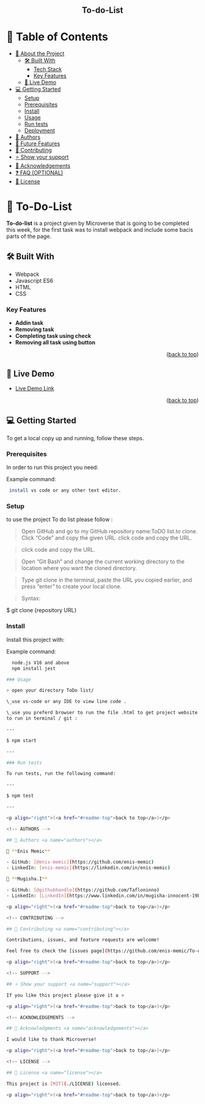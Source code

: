 <a name="readme-top"></a>

<div align="center">
  
  <br/>

  <h2><b>To-do-List</b></h2>

</div>

# 📗 Table of Contents

- [📖 About the Project](#about-project)
  - [🛠 Built With](#built-with)
    - [Tech Stack](#tech-stack)
    - [Key Features](#key-features)
  - [🚀 Live Demo](#live-demo)
- [💻 Getting Started](#getting-started)
  - [Setup](#setup)
  - [Prerequisites](#prerequisites)
  - [Install](#install)
  - [Usage](#usage)
  - [Run tests](#run-tests)
  - [Deployment](#triangular_flag_on_post-deployment)
- [👥 Authors](#authors)
- [🔭 Future Features](#future-features)
- [🤝 Contributing](#contributing)
- [⭐️ Show your support](#support)
- [🙏 Acknowledgements](#acknowledgements)
- [❓ FAQ (OPTIONAL)](#faq)
- [📝 License](#license)

<!-- PROJECT DESCRIPTION -->

# 📖 To-Do-List <a name="about-project"></a>

**To-do-list** is a project given by Microverse that is going to be completed this week, for the first task was to install webpack and include some bacis parts of the page.

## 🛠 Built With <a name="built-with"></a>

- Webpack
- Javascript ES6
- HTML
- CSS

<!-- Features -->

### Key Features <a name="key-features"></a>

- **Addin task**
- **Removing task**
- **Completing task using check**
- **Removing all task using button**

<p align="right">(<a href="#readme-top">back to top</a>)</p>

<!-- LIVE DEMO -->

## 🚀 Live Demo <a name="live-demo"></a>

- [Live Demo Link](https://enis-memic.github.io/To-do-list/dist/)

<p align="right">(<a href="#readme-top">back to top</a>)</p>

<!-- GETTING STARTED -->

## 💻 Getting Started <a name="getting-started"></a>

To get a local copy up and running, follow these steps.

### Prerequisites

In order to run this project you need:

Example command:

```sh
 install vs code or any other text editor.
```

### Setup

to use the project To do list please follow :

> Open GitHub and go to my GitHub repository name:ToDO list.to clone.
> Click “Code” and copy the given URL.
> click code and copy the URL.

> click code and copy the URL.

> Open “Git Bash” and change the current working directory to the location where you want the cloned directory.

> Type git clone in the terminal, paste the URL you copied earlier, and press “enter” to create your local clone.

> Syntax:

$ git clone {repository URL}

### Install

Install this project with:

Example command:

```sh
  node.js V16 and above
  npm install jest

### Usage

> open your directory ToDo list/

\_use vs-code or any IDE to view line code .

\_use you preferd browser to run the file .html to get project website.
to run in terminal / git :

---

$ npm start

---

### Run tests

To run tests, run the following command:

---

$ npm test

---

<p align="right">(<a href="#readme-top">back to top</a>)</p>

<!-- AUTHORS -->

## 👥 Authors <a name="authors"></a>

👤 **Enis Memic**

- GitHub: [@enis-memic](https://github.com/enis-memic)
- LinkedIn: [enis-memic](https://linkedin.com/in/enis-memic)

👤 **Mugisha.I**

- GitHub: [@githubhandle](https://github.com/Tafloninno)
- LinkedIn: [LinkedIn](https://www.linkedin.com/in/mugisha-innocent-19b700238/)

<p align="right">(<a href="#readme-top">back to top</a>)</p>

<!-- CONTRIBUTING -->

## 🤝 Contributing <a name="contributing"></a>

Contributions, issues, and feature requests are welcome!

Feel free to check the [issues page](https://github.com/enis-memic/To-do-list/issues).

<p align="right">(<a href="#readme-top">back to top</a>)</p>

<!-- SUPPORT -->

## ⭐️ Show your support <a name="support"></a>

If you like this project please give it a ⭐️

<p align="right">(<a href="#readme-top">back to top</a>)</p>

<!-- ACKNOWLEDGEMENTS -->

## 🙏 Acknowledgments <a name="acknowledgements"></a>

I would like to thank Microverse!

<p align="right">(<a href="#readme-top">back to top</a>)</p>

<!-- LICENSE -->

## 📝 License <a name="license"></a>

This project is [MIT](./LICENSE) licensed.

<p align="right">(<a href="#readme-top">back to top</a>)</p>
```
